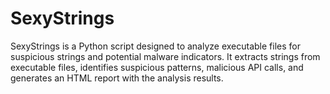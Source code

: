 # SexyStrings
SexyStrings is a Python script designed to analyze executable files for suspicious strings and potential malware indicators. It extracts strings from executable files, identifies suspicious patterns, malicious API calls, and generates an HTML report with the analysis results.

